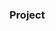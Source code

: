 ### Project




































































         









        





 































